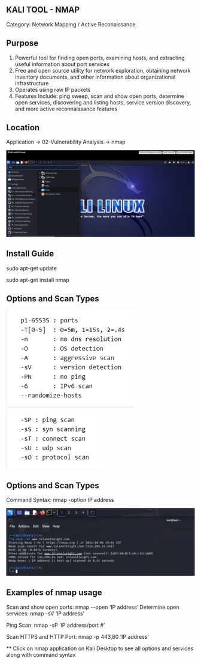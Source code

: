 ## KALI TOOL - NMAP
Category: Network Mapping / Active Reconaissance

## Purpose
1. Powerful tool for finding open ports, examining hosts, and extracting useful information about port services
2. Free and open source utility for network exploration, obtaining network inventory documents, and other information about organizational infrastructure
3. Operates using raw IP packets
4. Features Include: ping sweep, scan and show open ports, determine open services, discovering and listing hosts, service version discovery, and more active reconnaissance features 

## Location
Application -> 02-Vulnerability Analysis -> nmap

![KaliApplication](./KaliNmap.png)

## Install Guide
sudo apt-get update

sudo apt-get install nmap

## Options and Scan Types
![KaliOptions](./nmapoptions.png)
![FilesDirectory](./nmapscan.png)

## Options and Scan Types
Command Syntax: nmap -option IP address

![KaliScan](./kali_scan.png)

## Examples of nmap usage
Scan and show open ports: nmap --open ‘IP address’
Determine open services: nmap -sV ‘IP address’

Ping Scan: nmap -sP ‘IP address/port #’

Scan HTTPS and HTTP Port: nmap -p 443,80 ‘IP address’

** Click on nmap application on Kali Desktop to see all options and services along with command syntax


